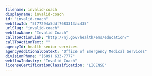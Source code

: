 ```yaml
---
filename: invalid-coach
displayname: invalid-coach
id: "invalid-coach"
webflowId: "5f77294a5ddf7683313ac435"
urlSlug: "invalid-coach"
webflowName: "Invalid Coach"
callToActionLink: "http://nj.gov/health/ems/education/"
callToActionText: ""
agencyId: health-senior-services
agencyAdditionalContext: "Office of Emergency Medical Services"
divisionPhone: "(609) 633-7777"
webflowIndustry: "Invalid Coach"
licenseCertificationClassification: "LICENSE"
---
```


